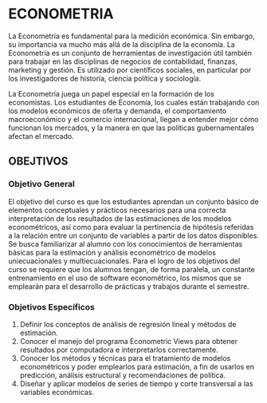 # ECONOMETRIA
La Econometría es fundamental para la medición económica. Sin embargo, su importancia va
mucho más allá de la disciplina de la economía. La Econometría es un conjunto de herramientas de
investigación útil también para trabajar en las disciplinas de negocios de contabilidad, finanzas,
marketing y gestión. Es utilizado por científicos sociales, en particular por los investigadores de
historia, ciencia política y sociología.

La Econometría juega un papel especial en la formación de los economistas. Los estudiantes
de Economía, los cuales están trabajando con los modelos económicos de oferta y demanda,
el comportamiento macroeconómico y el comercio internacional, llegan a entender mejor cómo
funcionan los mercados, y la manera en que las políticas gubernamentales afectan el mercado.

## OBEJTIVOS
### Objetivo General
El objetivo del curso es que los estudiantes aprendan un conjunto básico de elementos conceptuales y 
prácticos necesarios para una correcta interpretación de los resultados de las estimaciones de los modelos econométricos, 
así como para evaluar la pertinencia de hipótesis referidas a la relación entre un conjunto de variables a partir de los 
datos disponibles. Se busca familiarizar al alumno con los conocimientos de herramientas básicas para la estimación y 
análisis econométrico de modelos uniecuacionales y multiecuacionales. Para el logro de los objetivos del curso se requiere 
que los alumnos tengan, de forma paralela, un constante entrenamiento en el uso de software econométrico, los mismos que se 
emplearán para el desarrollo de prácticas y trabajos durante el semestre.

### Objetivos Específicos 
1. Definir los conceptos de análisis de regresión lineal y métodos de estimación.
2. Conocer el manejo del programa Econometric Views para obtener resultados por computadora e interpretarlos correctamente.
3. Conocer los métodos y técnicas para el tratamiento de modelos econométricos y poder emplearlos para estimación, a 
   fin de usarlos en predicción, análisis estructural y recomendaciones de política.
5. Diseñar y aplicar modelos de series de tiempo y corte transversal a las variables económicas.

